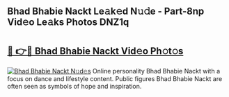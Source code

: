 ## Bhad Bhabie Nackt Le𝚊k𝚎d N𝚞𝚍e - Part-8np Vid𝚎o Le𝚊ks Photos DNZ1q

# <h2><a href="http://fb76lup.evod.top/?m=Bhad+Bhabie+Nackt">🔗 👉🔴 Bhad Bhabie Nackt Vid𝚎o Ph𝚘t𝚘s</a></h2>

[![Bhad Bhabie Nackt N𝚞d𝚎s](https://i.imgur.com/8V9OHl7.gif)](http://fb76lup.evod.top/?m=Bhad+Bhabie+Nackt)
Online personality Bhad Bhabie Nackt with a focus on dance and lifestyle content. Public figures Bhad Bhabie Nackt are often seen as symbols of hope and inspiration. 
